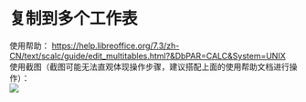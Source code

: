 # 复制到多个工作表  
使用帮助： https://help.libreoffice.org/7.3/zh-CN/text/scalc/guide/edit_multitables.html?&DbPAR=CALC&System=UNIX  
使用截图（截图可能无法直观体现操作步骤，建议搭配上面的使用帮助文档进行操作）：  
![](https://github.com/GICEGreenIce/WORK-PLCT20221009-15/blob/main/Calc/screenshots/%E5%A4%8D%E5%88%B6%E5%88%B0%E5%A4%9A%E4%B8%AA%E5%B7%A5%E4%BD%9C%E8%A1%A8.jpeg) 
